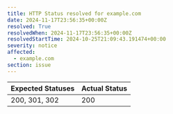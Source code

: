 ```yaml
---
title: HTTP Status resolved for example.com
date: 2024-11-17T23:56:35+00:00Z
resolved: True
resolvedWhen: 2024-11-17T23:56:35+00:00Z
resolvedStartTime: 2024-10-25T21:09:43.191474+00:00
severity: notice
affected:
  - example.com
section: issue
---
```


| Expected Statuses | Actual Status  |
|-------------------|----------------|
| 200, 301, 302 | 200 |

